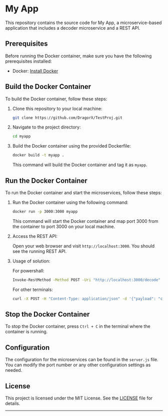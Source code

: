 # My App

This repository contains the source code for My App, a microservice-based application that includes a decoder microservice and a REST API.

## Prerequisites

Before running the Docker container, make sure you have the following prerequisites installed:

- Docker: [Install Docker](https://docs.docker.com/get-docker/)

## Build the Docker Container

To build the Docker container, follow these steps:

1. Clone this repository to your local machine:

   ```bash
   git clone https://github.com/DragorX/TestProj.git
   ```

2. Navigate to the project directory:

   ```bash
   cd myapp
   ```

3. Build the Docker container using the provided Dockerfile:

   ```bash
   docker build -t myapp .
   ```

   This command will build the Docker container and tag it as `myapp`.

## Run the Docker Container

To run the Docker container and start the microservices, follow these steps:

1. Run the Docker container using the following command:

   ```bash
   docker run -p 3000:3000 myapp
   ```

   This command will start the Docker container and map port 3000 from the container to port 3000 on your local machine.

2. Access the REST API:

   Open your web browser and visit `http://localhost:3000`. You should see the running REST API.

3. Usage of solution:

   For powershall:

   ```bash
   Invoke-RestMethod -Method POST -Uri "http://localhost:3000/decode" -Headers @{"Content-Type" = "application/json"} -Body '{"payload": "cbb409c401990109857fff"}'
   ```

   For other terminals:

   ```bash
   curl -X POST -H "Content-Type: application/json" -d '{"payload": "cbb409c401990109857fff"}' http://localhost:3000/decode
   ```

## Stop the Docker Container

To stop the Docker container, press `Ctrl + C` in the terminal where the container is running.

## Configuration

The configuration for the microservices can be found in the `server.js` file. You can modify the port number or any other configuration settings as needed.

## License

This project is licensed under the MIT License. See the [LICENSE](LICENSE) file for details.

---

